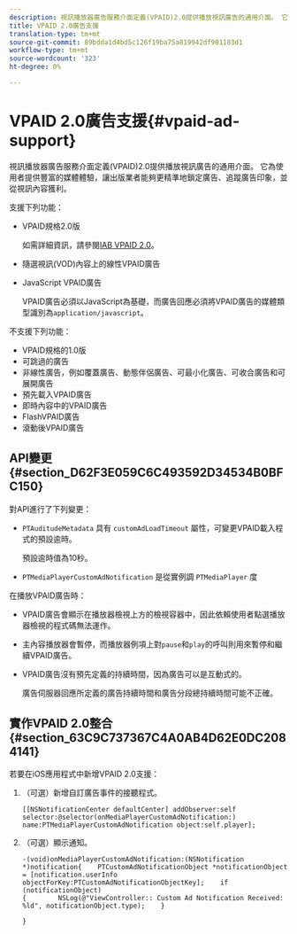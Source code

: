 ```yaml
---
description: 視訊播放器廣告服務介面定義(VPAID)2.0提供播放視訊廣告的通用介面。 它為使用者提供豐富的媒體體驗，讓出版業者能夠更精準地鎖定廣告、追蹤廣告印象，並從視訊內容獲利。
title: VPAID 2.0廣告支援
translation-type: tm+mt
source-git-commit: 89bdda1d4bd5c126f19ba75a819942df901183d1
workflow-type: tm+mt
source-wordcount: '323'
ht-degree: 0%

---
```



# VPAID 2.0廣告支援{#vpaid-ad-support}

視訊播放器廣告服務介面定義(VPAID)2.0提供播放視訊廣告的通用介面。 它為使用者提供豐富的媒體體驗，讓出版業者能夠更精準地鎖定廣告、追蹤廣告印象，並從視訊內容獲利。

支援下列功能：

* VPAID規格2.0版

   如需詳細資訊，請參閱[IAB VPAID 2.0](https://www.iab.com/wp-content/uploads/2015/06/VPAID_2_0_Final_04-10-2012.pdf)。
* 隨選視訊(VOD)內容上的線性VPAID廣告
* JavaScript VPAID廣告

   VPAID廣告必須以JavaScript為基礎，而廣告回應必須將VPAID廣告的媒體類型識別為`application/javascript`。

不支援下列功能：

* VPAID規格的1.0版
* 可跳過的廣告
* 非線性廣告，例如覆蓋廣告、動態伴侶廣告、可最小化廣告、可收合廣告和可展開廣告
* 預先載入VPAID廣告
* 即時內容中的VPAID廣告
* FlashVPAID廣告
* 滾動後VPAID廣告

## API變更{#section_D62F3E059C6C493592D34534B0BFC150}

對API進行了下列變更：

* `PTAuditudeMetadata` 具有 `customAdLoadTimeout` 屬性，可變更VPAID載入程式的預設逾時。

   預設逾時值為10秒。

* `PTMediaPlayerCustomAdNotification` 是從實例調 `PTMediaPlayer` 度

<!--<a id="section_495700E1C5404A7B85307A4137C740C5"></a>-->

在播放VPAID廣告時：

* VPAID廣告會顯示在播放器檢視上方的檢視容器中，因此依賴使用者點選播放器檢視的程式碼無法運作。
* 主內容播放器會暫停，而播放器例項上對`pause`和`play`的呼叫則用來暫停和繼續VPAID廣告。

* VPAID廣告沒有預先定義的持續時間，因為廣告可以是互動式的。

   廣告伺服器回應所定義的廣告持續時間和廣告分段總持續時間可能不正確。

## 實作VPAID 2.0整合{#section_63C9C737367C4A0AB4D62E0DC2084141}

若要在iOS應用程式中新增VPAID 2.0支援：

1. （可選）新增自訂廣告事件的接聽程式。

   ```
   [[NSNotificationCenter defaultCenter] addObserver:self selector:@selector(onMediaPlayerCustomAdNotification:) name:PTMediaPlayerCustomAdNotification object:self.player];
   ```

1. （可選）顯示通知。

   ```
   -(void)onMediaPlayerCustomAdNotification:(NSNotification *)notification{    PTCustomAdNotificationObject *notificationObject = [notification.userInfo objectForKey:PTCustomAdNotificationObjectKey];    if (notificationObject)    
   {        NSLog(@"ViewController:: Custom Ad Notification Received: %ld", notificationObject.type);    } 
   
   }
   ```

